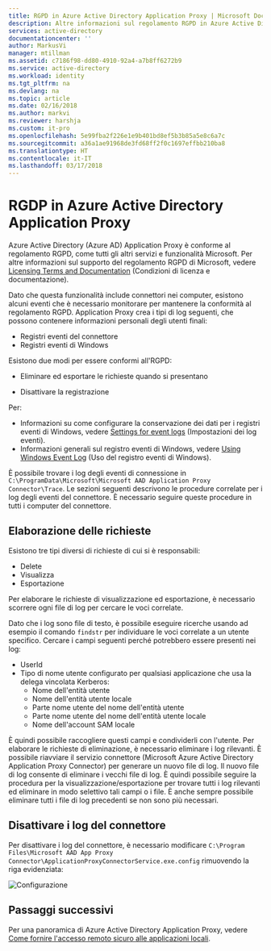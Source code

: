 ```yaml
---
title: RGPD in Azure Active Directory Application Proxy | Microsoft Docs
description: Altre informazioni sul regolamento RGPD in Azure Active Directory Application Proxy.
services: active-directory
documentationcenter: ''
author: MarkusVi
manager: mtillman
ms.assetid: c7186f98-dd80-4910-92a4-a7b8ff6272b9
ms.service: active-directory
ms.workload: identity
ms.tgt_pltfrm: na
ms.devlang: na
ms.topic: article
ms.date: 02/16/2018
ms.author: markvi
ms.reviewer: harshja
ms.custom: it-pro
ms.openlocfilehash: 5e99fba2f226e1e9b401bd8ef5b3b85a5e8c6a7c
ms.sourcegitcommit: a36a1ae91968de3fd68ff2f0c1697effbb210ba8
ms.translationtype: HT
ms.contentlocale: it-IT
ms.lasthandoff: 03/17/2018
---
```

# <a name="gdpr-in-the-azure-active-directory-application-proxy"></a>RGDP in Azure Active Directory Application Proxy  

Azure Active Directory (Azure AD) Application Proxy è conforme al regolamento RGPD, come tutti gli altri servizi e funzionalità Microsoft. Per altre informazioni sul supporto del regolamento RGPD di Microsoft, vedere [Licensing Terms and Documentation](http://www.microsoftvolumelicensing.com/DocumentSearch.aspx?Mode=3&DocumentTypeId=31) (Condizioni di licenza e documentazione).

Dato che questa funzionalità include connettori nei computer, esistono alcuni eventi che è necessario monitorare per mantenere la conformità al regolamento RGPD. Application Proxy crea i tipi di log seguenti, che possono contenere informazioni personali degli utenti finali:

- Registri eventi del connettore
- Registri eventi di Windows

Esistono due modi per essere conformi all'RGPD:

- Eliminare ed esportare le richieste quando si presentano

- Disattivare la registrazione

Per:

- Informazioni su come configurare la conservazione dei dati per i registri eventi di Windows, vedere [Settings for event logs](https://technet.microsoft.com/library/cc952132.aspx) (Impostazioni dei log eventi). 
- Informazioni generali sul registro eventi di Windows, vedere [Using Windows Event Log](https://msdn.microsoft.com/library/windows/desktop/aa385772.aspx) (Uso del registro eventi di Windows).


È possibile trovare i log degli eventi di connessione in `C:\ProgramData\Microsoft\Microsoft AAD Application Proxy Connector\Trace`. Le sezioni seguenti descrivono le procedure correlate per i log degli eventi del connettore. È necessario seguire queste procedure in tutti i computer del connettore.
 

## <a name="processing-requests"></a>Elaborazione delle richieste

Esistono tre tipi diversi di richieste di cui si è responsabili: 

- Delete
- Visualizza
- Esportazione
 
Per elaborare le richieste di visualizzazione ed esportazione, è necessario scorrere ogni file di log per cercare le voci correlate. 

Dato che i log sono file di testo, è possibile eseguire ricerche usando ad esempio il comando `findstr` per individuare le voci correlate a un utente specifico. Cercare i campi seguenti perché potrebbero essere presenti nei log: 

- UserId
- Tipo di nome utente configurato per qualsiasi applicazione che usa la delega vincolata Kerberos:
    - Nome dell'entità utente
    - Nome dell'entità utente locale
    - Parte nome utente del nome dell'entità utente
    - Parte nome utente del nome dell'entità utente locale
    - Nome dell'account SAM locale 

 
È quindi possibile raccogliere questi campi e condividerli con l'utente.
Per elaborare le richieste di eliminazione, è necessario eliminare i log rilevanti. È possibile riavviare il servizio connettore (Microsoft Azure Active Directory Application Proxy Connector) per generare un nuovo file di log. Il nuovo file di log consente di eliminare i vecchi file di log. È quindi possibile seguire la procedura per la visualizzazione/esportazione per trovare tutti i log rilevanti ed eliminare in modo selettivo tali campi o i file. È anche sempre possibile eliminare tutti i file di log precedenti se non sono più necessari.


## <a name="turn-off-connector-logs"></a>Disattivare i log del connettore

Per disattivare i log del connettore, è necessario modificare `C:\Program Files\Microsoft AAD App Proxy Connector\ApplicationProxyConnectorService.exe.config` rimuovendo la riga evidenziata: 


![Configurazione](./media/active-directory-application-proxy-gdpr/01.png)


## <a name="next-steps"></a>Passaggi successivi

Per una panoramica di Azure Active Directory Application Proxy, vedere [Come fornire l'accesso remoto sicuro alle applicazioni locali](active-directory-application-proxy-get-started.md).

